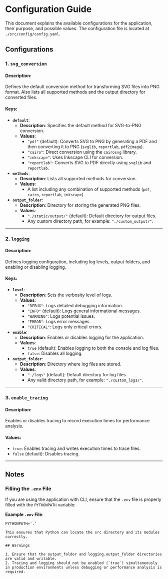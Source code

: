 # Configuration Guide

This document explains the available configurations for the application, their purpose, and possible values. The configuration file is located at `./src/config/config.yaml`.

## Configurations

### 1. `svg_conversion`
#### Description:
Defines the default conversion method for transforming SVG files into PNG format. Also lists all supported methods and the output directory for converted files.

#### Keys:
- **`default`**:
  - **Description**: Specifies the default method for SVG-to-PNG conversion.
  - **Values**:
    - `"pdf"` (default): Converts SVG to PNG by generating a PDF and then converting it to PNG (`svglib`, `reportlab`, `pdf2image`).
    - `"cairo"`: Direct conversion using the `cairosvg` library.
    - `"inkscape"`: Uses Inkscape CLI for conversion.
    - `"reportlab"`: Converts SVG to PDF directly using `svglib` and `reportlab`.
- **`methods`**:
  - **Description**: Lists all supported methods for conversion.
  - **Values**:
    - A list including any combination of supported methods (`pdf`, `cairo`, `reportlab`, `inkscape`).
- **`output_folder`**:
  - **Description**: Directory for storing the generated PNG files.
  - **Values**:
    - `"./static/output/"` (default): Default directory for output files.
    - Any custom directory path, for example: `"./custom_output/"`.

---

### 2. `logging`
#### Description:
Defines logging configuration, including log levels, output folders, and enabling or disabling logging.

#### Keys:
- **`level`**:
  - **Description**: Sets the verbosity level of logs.
  - **Values**:
    - `"DEBUG"`: Logs detailed debugging information.
    - `"INFO"` (default): Logs general informational messages.
    - `"WARNING"`: Logs potential issues.
    - `"ERROR"`: Logs error messages.
    - `"CRITICAL"`: Logs only critical errors.
- **`enable`**:
  - **Description**: Enables or disables logging for the application.
  - **Values**:
    - `true` (default): Enables logging to both the console and log files.
    - `false`: Disables all logging.
- **`output_folder`**:
  - **Description**: Directory where log files are stored.
  - **Values**:
    - `"./logs"` (default): Default directory for log files.
    - Any valid directory path, for example: `"./custom_logs/"`.

---

### 3. `enable_tracing`
#### Description:
Enables or disables tracing to record execution times for performance analysis.

#### Values:
- `true`: Enables tracing and writes execution times to trace files.
- `false` (default): Disables tracing.

---

## Notes

### Filling the `.env` File
If you are using the application with CLI, ensure that the `.env` file is properly filled with the `PYTHONPATH` variable:

**Example `.env` File**:
```env
PYTHONPATH='.'

This ensures that Python can locate the src directory and its modules correctly.

## Warnings

1. Ensure that the output_folder and logging.output_folder directories are valid and writable.
2. Tracing and logging should not be enabled (`true`) simultaneously in production environments unless debugging or performance analysis is required.